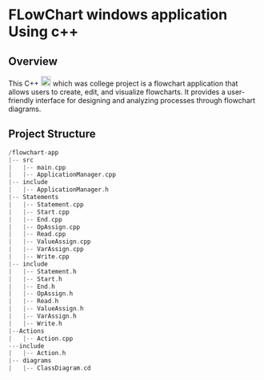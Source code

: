 # FLowChart windows application Using c++

## Overview
This C++   <img src="https://raw.githubusercontent.com/isocpp/logos/master/cpp_logo.png" alt="C++ Logo" width="20" height="20" style = " transform: translateY(10);">  which was college project is a flowchart application that allows users to create, edit, and visualize flowcharts. It provides a user-friendly interface for designing and analyzing processes through flowchart diagrams.

## Project Structure

```C++
/flowchart-app
|-- src
|   |-- main.cpp
|   |-- ApplicationManager.cpp
|-- include
|   |-- ApplicationManager.h
|-- Statements
|   |-- Statement.cpp
|   |-- Start.cpp
|   |-- End.cpp
|   |-- OpAssign.cpp
|   |-- Read.cpp
|   |-- ValueAssign.cpp
|   |-- VarAssign.cpp
|   |-- Write.cpp
|-- include
|   |-- Statement.h
|   |-- Start.h
|   |-- End.h
|   |-- OpAssign.h
|   |-- Read.h
|   |-- ValueAssign.h
|   |-- VarAssign.h
|   |-- Write.h
|--Actions
|   |-- Action.cpp
---include
|   |-- Action.h
|-- diagrams
|   |-- ClassDiagram.cd
```
